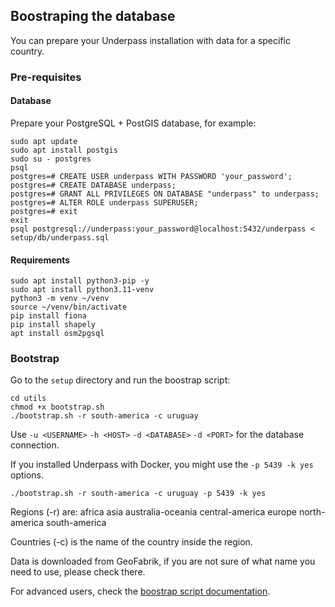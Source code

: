 ## Boostraping the database

You can prepare your Underpass installation with data for a specific country.

### Pre-requisites

#### Database

Prepare your PostgreSQL + PostGIS database, for example:

```
sudo apt update 
sudo apt install postgis
sudo su - postgres
psql
postgres=# CREATE USER underpass WITH PASSWORD 'your_password';
postgres=# CREATE DATABASE underpass;
postgres=# GRANT ALL PRIVILEGES ON DATABASE "underpass" to underpass;
postgres=# ALTER ROLE underpass SUPERUSER;
postgres=# exit
exit
psql postgresql://underpass:your_password@localhost:5432/underpass < setup/db/underpass.sql
```

#### Requirements

```
sudo apt install python3-pip -y
sudo apt install python3.11-venv
python3 -m venv ~/venv
source ~/venv/bin/activate
pip install fiona
pip install shapely
apt install osm2pgsql
```

### Bootstrap

Go to the `setup` directory and run the boostrap script:

```
cd utils
chmod +x bootstrap.sh
./bootstrap.sh -r south-america -c uruguay
```

Use `-u <USERNAME>` `-h <HOST>` `-d <DATABASE>` `-d <PORT>` for the database connection.

If you installed Underpass with Docker, you might use the `-p 5439 -k yes` options.

`./bootstrap.sh -r south-america -c uruguay -p 5439 -k yes`

Regions (-r) are:
    africa
    asia
    australia-oceania
    central-america
    europe
    north-america
    south-america

Countries (-c) is the name of the country inside the region.

Data is downloaded from GeoFabrik, if you are not sure of what name you need to use, please check there.

For advanced users, check the [boostrap script documentation](../Dev/bootstrapsh.md).
